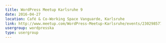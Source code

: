 ```yaml
---
title: WordPress Meetup Karlsruhe 9
date: 2016-04-27
location: Café & Co-Working Space Vanguarde, Karlsruhe
link: http://www.meetup.com/WordPress-Meetup-Karlsruhe/events/230298577/
usergroup: wordpresska
type: usergroup
---
```

